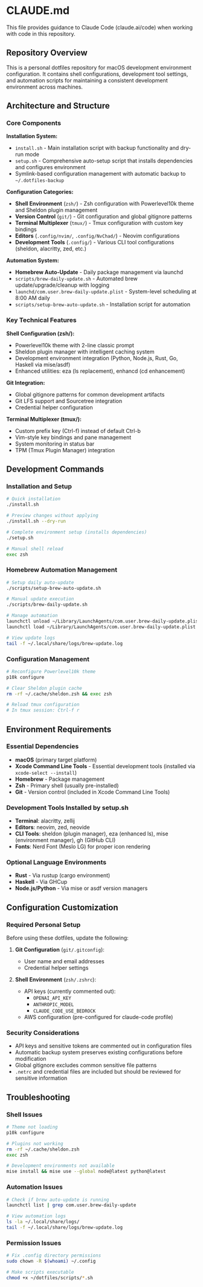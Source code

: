 # CLAUDE.md

This file provides guidance to Claude Code (claude.ai/code) when working with code in this repository.

## Repository Overview

This is a personal dotfiles repository for macOS development environment configuration. It contains shell configurations, development tool settings, and automation scripts for maintaining a consistent development environment across machines.

## Architecture and Structure

### Core Components

**Installation System:**
- `install.sh` - Main installation script with backup functionality and dry-run mode
- `setup.sh` - Comprehensive auto-setup script that installs dependencies and configures environment
- Symlink-based configuration management with automatic backup to `~/.dotfiles-backup`

**Configuration Categories:**
- **Shell Environment** (`zsh/`) - Zsh configuration with Powerlevel10k theme and Sheldon plugin management
- **Version Control** (`git/`) - Git configuration and global gitignore patterns  
- **Terminal Multiplexer** (`tmux/`) - Tmux configuration with custom key bindings
- **Editors** (`.config/nvim/`, `.config/NvChad/`) - Neovim configurations
- **Development Tools** (`.config/`) - Various CLI tool configurations (sheldon, alacritty, zed, etc.)

**Automation System:**
- **Homebrew Auto-Update** - Daily package management via launchd
- `scripts/brew-daily-update.sh` - Automated brew update/upgrade/cleanup with logging
- `launchd/com.user.brew-daily-update.plist` - System-level scheduling at 8:00 AM daily
- `scripts/setup-brew-auto-update.sh` - Installation script for automation

### Key Technical Features

**Shell Configuration (zsh/):**
- Powerlevel10k theme with 2-line classic prompt
- Sheldon plugin manager with intelligent caching system
- Development environment integration (Python, Node.js, Rust, Go, Haskell via mise/asdf)
- Enhanced utilities: eza (ls replacement), enhancd (cd enhancement)

**Git Integration:**
- Global gitignore patterns for common development artifacts
- Git LFS support and Sourcetree integration
- Credential helper configuration

**Terminal Multiplexer (tmux/):**
- Custom prefix key (Ctrl-f) instead of default Ctrl-b
- Vim-style key bindings and pane management
- System monitoring in status bar
- TPM (Tmux Plugin Manager) integration

## Development Commands

### Installation and Setup
```bash
# Quick installation
./install.sh

# Preview changes without applying
./install.sh --dry-run

# Complete environment setup (installs dependencies)
./setup.sh

# Manual shell reload
exec zsh
```

### Homebrew Automation Management
```bash
# Setup daily auto-update
./scripts/setup-brew-auto-update.sh

# Manual update execution
./scripts/brew-daily-update.sh

# Manage automation
launchctl unload ~/Library/LaunchAgents/com.user.brew-daily-update.plist  # Stop
launchctl load ~/Library/LaunchAgents/com.user.brew-daily-update.plist    # Start

# View update logs
tail -f ~/.local/share/logs/brew-update.log
```

### Configuration Management
```bash
# Reconfigure Powerlevel10k theme
p10k configure

# Clear Sheldon plugin cache
rm -rf ~/.cache/sheldon.zsh && exec zsh

# Reload tmux configuration
# In tmux session: Ctrl-f r
```

## Environment Requirements

### Essential Dependencies
- **macOS** (primary target platform)
- **Xcode Command Line Tools** - Essential development tools (installed via `xcode-select --install`)
- **Homebrew** - Package management
- **Zsh** - Primary shell (usually pre-installed)
- **Git** - Version control (included in Xcode Command Line Tools)

### Development Tools Installed by setup.sh
- **Terminal**: alacritty, zellij
- **Editors**: neovim, zed, neovide  
- **CLI Tools**: sheldon (plugin manager), eza (enhanced ls), mise (environment manager), gh (GitHub CLI)
- **Fonts**: Nerd Font (Meslo LG) for proper icon rendering

### Optional Language Environments
- **Rust** - Via rustup (cargo environment)
- **Haskell** - Via GHCup  
- **Node.js/Python** - Via mise or asdf version managers

## Configuration Customization

### Required Personal Setup
Before using these dotfiles, update the following:

1. **Git Configuration** (`git/.gitconfig`):
   - User name and email addresses
   - Credential helper settings

2. **Shell Environment** (`zsh/.zshrc`):
   - API keys (currently commented out):
     - `OPENAI_API_KEY`
     - `ANTHROPIC_MODEL` 
     - `CLAUDE_CODE_USE_BEDROCK`
   - AWS configuration (pre-configured for claude-code profile)

### Security Considerations
- API keys and sensitive tokens are commented out in configuration files
- Automatic backup system preserves existing configurations before modification
- Global gitignore excludes common sensitive file patterns
- `.netrc` and credential files are included but should be reviewed for sensitive information

## Troubleshooting

### Shell Issues
```bash
# Theme not loading
p10k configure

# Plugins not working  
rm -rf ~/.cache/sheldon.zsh
exec zsh

# Development environments not available
mise install && mise use --global node@latest python@latest
```

### Automation Issues
```bash
# Check if brew auto-update is running
launchctl list | grep com.user.brew-daily-update

# View automation logs
ls -la ~/.local/share/logs/
tail -f ~/.local/share/logs/brew-update.log
```

### Permission Issues
```bash
# Fix .config directory permissions
sudo chown -R $(whoami) ~/.config

# Make scripts executable
chmod +x ~/dotfiles/scripts/*.sh
```